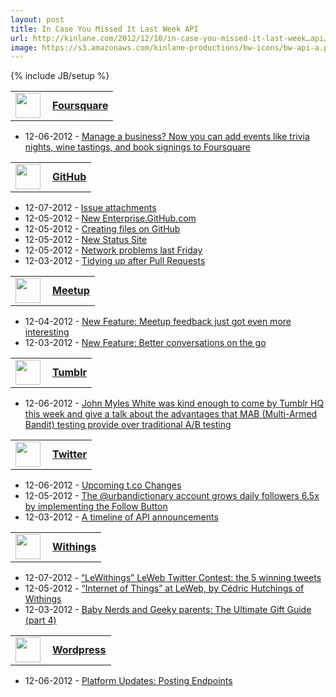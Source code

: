 ```yaml
---
layout: post
title: In Case You Missed It Last Week API
url: http://kinlane.com/2012/12/10/in-case-you-missed-it-last-week…api/
image: https://s3.amazonaws.com/kinlane-productions/bw-icons/bw-api-a.png
---
```

{% include JB/setup %}
<table width="350">
<tbody>
<tr>
<td width="35" valign="middle"><a title="Foursquare" href="https://singly.com/docs/foursquare"><img src="https://singly.com/images/service_icons/foursquare.png" alt="" width="40" align="left" /></a></td>
<td align="left" valign="middle"><a title="Foursquare" href="https://singly.com/docs/foursquare"><strong>Foursquare</strong></a></td>
</tr>
</tbody>
</table>
<ul>
<li>12-06-2012 -&nbsp;<a href="http://feedproxy.google.com/~r/thefoursquareblog/~3/3a3_XUScVJo/" target="_blank">Manage a business? Now you can add events like trivia nights, wine tastings, and book signings to Foursquare</a></li>
</ul>
<table width="350">
<tbody>
<tr>
<td width="35" valign="middle"><a title="GitHub" href="https://singly.com/docs/github"><img src="https://singly.com/images/service_icons/github.png" alt="" width="40" align="left" /></a></td>
<td align="left" valign="middle"><a title="GitHub" href="https://singly.com/docs/github"><strong>GitHub</strong></a></td>
</tr>
</tbody>
</table>
<ul>
<li>12-07-2012 -&nbsp;<a href="https://github.com/blog/1347-issue-attachments" target="_blank">Issue attachments</a></li>
<li>12-05-2012 -&nbsp;<a href="https://github.com/blog/1340-new-enterprise-github-com" target="_blank">New Enterprise.GitHub.com</a></li>
<li>12-05-2012 -&nbsp;<a href="https://github.com/blog/1327-creating-files-on-github" target="_blank">Creating files on GitHub</a></li>
<li>12-05-2012 -&nbsp;<a href="https://github.com/blog/1240-new-status-site" target="_blank">New Status Site</a></li>
<li>12-05-2012 -&nbsp;<a href="https://github.com/blog/1346-network-problems-last-friday" target="_blank">Network problems last Friday</a></li>
<li>12-03-2012 -&nbsp;<a href="https://github.com/blog/1335-tidying-up-after-pull-requests" target="_blank">Tidying up after Pull Requests</a></li>
</ul>
<table width="350">
<tbody>
<tr>
<td width="35" valign="middle"><a title="Meetup" href="https://singly.com/docs/meetup"><img src="https://duxu47bnnuoax.cloudfront.net/service-icons/32px/meetup.png" alt="" width="40" align="left" /></a></td>
<td align="left" valign="middle"><a title="Meetup" href="https://singly.com/docs/meetup"><strong>Meetup</strong></a></td>
</tr>
</tbody>
</table>
<ul>
<li>12-04-2012 -&nbsp;<a href="http://meetupblog.meetup.com/post/37195618327" target="_blank">New Feature: Meetup feedback just got even more interesting</a></li>
<li>12-03-2012 -&nbsp;<a href="http://meetupblog.meetup.com/post/37114336615" target="_blank">New Feature: Better conversations on the go</a></li>
</ul>
<table width="350">
<tbody>
<tr>
<td width="35" valign="middle"><a title="Tumblr" href="https://singly.com/docs/tumblr"><img src="https://singly.com/images/service_icons/tumblr.png" alt="" width="40" align="left" /></a></td>
<td align="left" valign="middle"><a title="Tumblr" href="https://singly.com/docs/tumblr"><strong>Tumblr</strong></a></td>
</tr>
</tbody>
</table>
<ul>
<li>12-06-2012 -&nbsp;<a href="http://engineering.tumblr.com/post/37333617674" target="_blank">John Myles White was kind enough to come by Tumblr HQ this week and give a talk about the advantages that MAB (Multi-Armed Bandit) testing provide over traditional A/B testing</a></li>
</ul>
<table width="350">
<tbody>
<tr>
<td width="35" valign="middle"><a title="Twitter" href="https://singly.com/docs/twitter"><img src="https://singly.com/images/service_icons/twitter.png" alt="" width="40" align="left" /></a></td>
<td align="left" valign="middle"><a title="Twitter" href="https://singly.com/docs/twitter"><strong>Twitter</strong></a></td>
</tr>
</tbody>
</table>
<ul>
<li>12-06-2012 -&nbsp;<a href="https://dev.twitter.com/blog/upcoming-tco-changes" target="_blank">Upcoming t.co Changes</a></li>
<li>12-05-2012 -&nbsp;<a href="https://dev.twitter.com/blog/urbandictionary-account-grows-daily-followers-65x-implementing-follow-button" target="_blank">The @urbandictionary account grows daily followers 6.5x by implementing the Follow Button</a></li>
<li>12-03-2012 -&nbsp;<a href="https://dev.twitter.com/blog/timeline-api-announcements" target="_blank">A timeline of API announcements</a></li>
</ul>
<table width="350">
<tbody>
<tr>
<td width="35" valign="middle"><a title="Withings" href="https://singly.com/docs/withings"><img src="https://singly.com/images/service_icons/withings.png" alt="" width="40" align="left" /></a></td>
<td align="left" valign="middle"><a title="Withings" href="https://singly.com/docs/withings"><strong>Withings</strong></a></td>
</tr>
</tbody>
</table>
<ul>
<li>12-07-2012 -&nbsp;<a href="http://blog.withings.com/en/2012/12/07/lewithings-leweb-twitter-contest-the-5-winning-tweets/" target="_blank">&ldquo;LeWithings&rdquo; LeWeb Twitter Contest: the 5 winning tweets</a></li>
<li>12-05-2012 -&nbsp;<a href="http://blog.withings.com/en/2012/12/05/internet-of-things-at-leweb-by-c%c3%a9dric-hutchings-of-withings/" target="_blank">&ldquo;Internet of Things&rdquo; at LeWeb, by C&eacute;dric Hutchings of Withings</a></li>
<li>12-03-2012 -&nbsp;<a href="http://blog.withings.com/en/2012/12/03/baby-nerds-and-geeky-parents-the-ultimate-gift-guide-part-4/" target="_blank">Baby Nerds and Geeky parents: The Ultimate Gift Guide (part 4)</a></li>
</ul>
<table width="350">
<tbody>
<tr>
<td width="35" valign="middle"><a title="Wordpress" href="https://singly.com/docs/wordpress"><img src="https://singly.com/images/service_icons/wordpress.png" alt="" width="40" align="left" /></a></td>
<td align="left" valign="middle"><a title="Wordpress" href="https://singly.com/docs/wordpress"><strong>Wordpress</strong></a></td>
</tr>
</tbody>
</table>
<ul>
<li>12-06-2012 -&nbsp;<a href="http://developer.wordpress.com/2012/12/06/platform-updates-posting-endpoints/" target="_blank">Platform Updates: Posting Endpoints</a></li>
</ul>